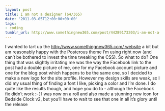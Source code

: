 ```yaml
---
layout: post
title: I am not a designer (64/365)
date: '2011-03-05T12:00:00+00:00'
tags:
- coding
tumblr_url: http://www.somethingnew365.com/post/44289173203/i-am-not-a-designer-64365
---
```

I wanted to tart up the http://www.somethingnew365.com/ website a bit but am reasonably happy with the Posterous theme I’m using right now (and can’t be bothered to invest the time tweaking the CSS). So what to do?
One thing that was slightly irritating me was the way the Facebook link to the post had a double picture of me, one for my Facebook account picture and one for the blog post which happens to be the same one, so I decided to make a new logo for the site profile.
However my design skills are weak, so I did my usual thing of finding a font I like, picking a color and I’m done. I do quite like the results though, and hope you do to - although the Facebook fix didn’t work :-(
I was now on a roll and also made a stunning new icon for Bedside Clock v2, but you’ll have to wait to see that one in all it’s glory until the release
